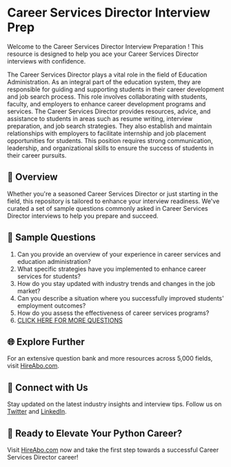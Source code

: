 # Career Services Director Interview Prep

Welcome to the Career Services Director Interview Preparation ! This resource is designed to help you ace your Career Services Director interviews with confidence.

The Career Services Director plays a vital role in the field of Education Administration. As an integral part of the education system, they are responsible for guiding and supporting students in their career development and job search process. This role involves collaborating with students, faculty, and employers to enhance career development programs and services. The Career Services Director provides resources, advice, and assistance to students in areas such as resume writing, interview preparation, and job search strategies. They also establish and maintain relationships with employers to facilitate internship and job placement opportunities for students. This position requires strong communication, leadership, and organizational skills to ensure the success of students in their career pursuits.

## 🚀 Overview

Whether you're a seasoned Career Services Director or just starting in the field, this repository is tailored to enhance your interview readiness. We've curated a set of sample questions commonly asked in Career Services Director interviews to help you prepare and succeed.

## 📝 Sample Questions

1. Can you provide an overview of your experience in career services and education administration?
2. What specific strategies have you implemented to enhance career services for students?
3. How do you stay updated with industry trends and changes in the job market?
4. Can you describe a situation where you successfully improved students' employment outcomes?
5. How do you assess the effectiveness of career services programs?
6. [CLICK HERE FOR MORE QUESTIONS](https://hireabo.com/job/4_1_17/Career%20Services%20Director)

## 🌐 Explore Further

For an extensive question bank and more resources across 5,000 fields, visit [HireAbo.com](https://www.hireabo.com).

## 📱 Connect with Us

Stay updated on the latest industry insights and interview tips. Follow us on [Twitter](https://twitter.com/hireabo) and [LinkedIn](https://www.linkedin.com/in/hire-abo-3609972a8/).

## 🚀 Ready to Elevate Your Python Career?

Visit [HireAbo.com](https://www.hireabo.com) now and take the first step towards a successful Career Services Director career!